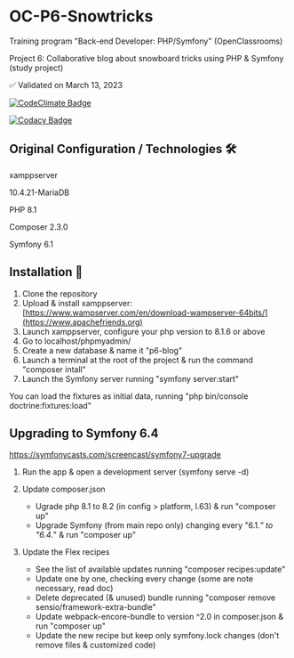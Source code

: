 # OC-P6-Snowtricks

Training program "Back-end Developer: PHP/Symfony" (OpenClassrooms)

Project 6:  Collaborative blog about snowboard tricks using PHP & Symfony (study project)

✅ Validated on March 13, 2023

[![CodeClimate Badge](https://api.codeclimate.com/v1/badges/589aae61309fe342df5d/maintainability)](https://codeclimate.com/github/AnnaigJegourel/OC-P6-Snowtricks/maintainability)

[![Codacy Badge](https://app.codacy.com/project/badge/Grade/078705714170477ebbc49cc9c0bc58a3)](https://www.codacy.com/gh/AnnaigJegourel/OC-P6-Snowtricks/dashboard?utm_source=github.com&amp;utm_medium=referral&amp;utm_content=AnnaigJegourel/OC-P6-Snowtricks&amp;utm_campaign=Badge_Grade)

## Original Configuration / Technologies 🛠

xamppserver

10.4.21-MariaDB

PHP 8.1

Composer 2.3.0

Symfony 6.1

## Installation 🚧

1. Clone the repository
2. Upload & install xamppserver: [https://www.wampserver.com/en/download-wampserver-64bits/](https://www.apachefriends.org)
3. Launch xamppserver, configure your php version to 8.1.6 or above
4. Go to localhost/phpmyadmin/
5. Create a new database & name it "p6-blog"
6. Launch a terminal at the root of the project & run the command "composer intall"
7. Launch the Symfony server running "symfony server:start"

You can load the fixtures as initial data, running "php bin/console doctrine:fixtures:load"

## Upgrading to Symfony 6.4

<https://symfonycasts.com/screencast/symfony7-upgrade>

1. Run the app & open a development server (symfony serve -d)
2. Update composer.json

   - Ugrade php 8.1 to 8.2 (in config > platform, l.63) & run "composer up"
   - Upgrade Symfony (from main repo only) changing every "6.1.*" to "6.4.*" & run "composer up"

3. Update the Flex recipes

    - See the list of available updates running "composer recipes:update"
    - Update one by one, checking every change (some are note necessary, read doc)
    - Delete deprecated (& unused) bundle running "composer remove sensio/framework-extra-bundle"
    - Update webpack-encore-bundle to version ^2.0 in composer.json & run "composer up"
    - Update the new recipe but keep only symfony.lock changes (don't remove files & customized code)
